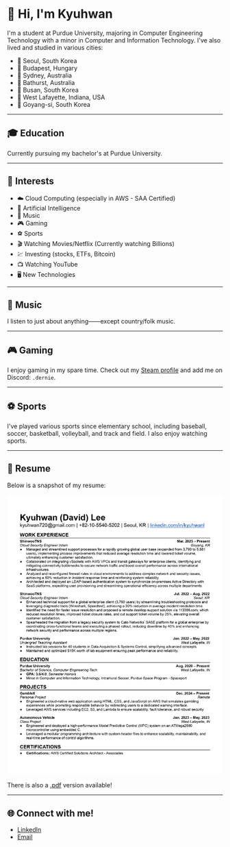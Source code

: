 # 👋 Hi, I'm Kyuhwan

I'm a student at Purdue University, majoring in Computer Engineering Technology with a minor in Computer and Information Technology. I've also lived and studied in various cities:

- 📍 Seoul, South Korea
- 📍 Budapest, Hungary
- 📍 Sydney, Australia
- 📍 Bathurst, Australia
- 📍 Busan, South Korea
- 📍 West Lafayette, Indiana, USA
- 📍 Goyang-si, South Korea

---

## 🎓 Education

Currently pursuing my bachelor's at Purdue University.

---

## 🚀 Interests

- ☁️ Cloud Computing (especially in AWS - SAA Certified)
- 🤖 Artificial Intelligence
- 🎵 Music
- 🎮 Gaming
- ⚽ Sports
- 🎬 Watching Movies/Netflix (Currently watching Billions)
- 💹 Investing (stocks, ETFs, Bitcoin)
- 📺 Watching YouTube
- 🖥️ New Technologies

---

## 🎵 Music

I listen to just about anything——except country/folk music. 

---

## 🎮 Gaming

I enjoy gaming in my spare time. Check out my [Steam profile](https://steamcommunity.com/id/davidkyuhwanlee/) and add me on Discord: `.dernie`.

---

## ⚽ Sports

I've played various sports since elementary school, including baseball, soccer, basketball, volleyball, and track and field. I also enjoy watching sports.

---

## 📄 Resume

Below is a snapshot of my resume:

![](./resume.jpg)

There is also a [.pdf](./Kyuhwan_Lee_Resume_2025.pdf) version available!

---

## 🌐 Connect with me!

- [LinkedIn](https://www.linkedin.com/in/kyuhwanl)
- [Email](mailto:kyuhwan720@gmail.com)
